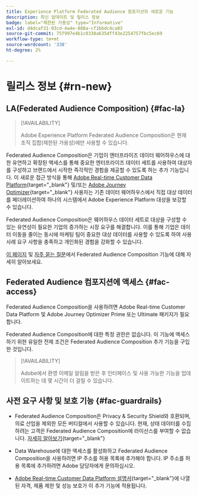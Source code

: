 ```yaml
---
title: Experience Platform Federated Audience 컴포지션의 새로운 기능
description: 최신 업데이트 및 릴리스 정보
badge: label="제한된 가용성" type="Informative"
exl-id: d4dcaf31-93cd-4a4e-888a-cf1bbdc4ca03
source-git-commit: 75f997e4b1c0338a635dff43e2254757fbc5ec69
workflow-type: tm+mt
source-wordcount: '338'
ht-degree: 2%

---
```


# 릴리스 정보 {#rn-new}

## LA(Federated Audience Composition) {#fac-la}

>[!AVAILABILITY]
>
>Adobe Experience Platform Federated Audience Composition은 현재 조직 집합(제한된 가용성)에만 사용할 수 있습니다.
>

Federated Audience Composition은 기업이 엔터프라이즈 데이터 웨어하우스에 대한 유연하고 확장된 액세스를 통해 중요한 엔터프라이즈 데이터 세트를 사용하여 대상자를 구성하고 브랜드에서 시작한 즉각적인 경험을 제공할 수 있도록 하는 추가 기능입니다. 이 새로운 접근 방식을 통해 [Adobe Real-time Customer Data Platform](https://experienceleague.adobe.com/en/docs/experience-platform/segmentation/home){target="_blank"} 및/또는 [Adobe Journey Optimizer](https://experienceleague.adobe.com/ko/docs/journey-optimizer/using/ajo-home){target="_blank"} 사용자는 기존 데이터 웨어하우스에서 직접 대상 데이터를 페더레이션하여 하나의 시스템에서 Adobe Experience Platform 대상을 보강할 수 있습니다.

Federated Audience Composition은 웨어하우스 데이터 세트로 대상을 구성할 수 있는 유연성이 필요한 기업의 증가하는 시장 요구를 해결합니다. 이를 통해 기업은 데이터 이동을 줄이는 동시에 마케팅 팀이 중요한 대상 데이터를 사용할 수 있도록 하여 사용 사례 요구 사항을 충족하고 개인화된 경험을 강화할 수 있습니다. 

[이 페이지](get-started.md) 및 [자주 묻는 질문](get-started.md#faq)에서 Federated Audience Composition 기능에 대해 자세히 알아보세요.

## Federated Audience 컴포지션에 액세스 {#fac-access}

Federated Audience Composition을 사용하려면 Adobe Real-time Customer Data Platform 및 Adobe Journey Optimizer Prime 또는 Ultimate 패키지가 필요합니다.

Federated Audience Composition에 대한 특정 권한은 없습니다. 이 기능에 액세스하기 위한 유일한 전제 조건은 Federated Audience Composition 추가 기능을 구입한 것입니다.

>[!AVAILABILITY]
>
>Adobe에서 환영 이메일 알림을 받은 후 인터페이스 및 사용 가능한 기능을 업데이트하는 데 몇 시간이 더 걸릴 수 있습니다.
>

## 사전 요구 사항 및 보호 기능 {#fac-guardrails}

* Federated Audience Composition은 Privacy &amp; Security Shield와 호환되며, 의료 산업을 제외한 모든 버티컬에서 사용할 수 있습니다. 현재, 상태 데이터를 수집하려는 고객은 Federated Audience Composition에 라이선스를 부여할 수 없습니다. [자세히 알아보기](https://experienceleague.adobe.com/en/docs/events/customer-data-management-voices-recordings/governance/healthcare-shield){target="_blank"}

* Data Warehouse에 대한 액세스를 활성화하고 Federated Audience Composition을 사용하려면 IP 주소를 허용 목록에 추가해야 합니다. IP 주소를 허용 목록에 추가하려면 Adobe 담당자에게 문의하십시오.

* [Adobe Real-time Customer Data Platform 설명서](https://experienceleague.adobe.com/en/docs/experience-platform/profile/guardrails){target="_blank"}에 나열된 자격, 제품 제한 및 성능 보호가 이 추가 기능에 적용됩니다.
